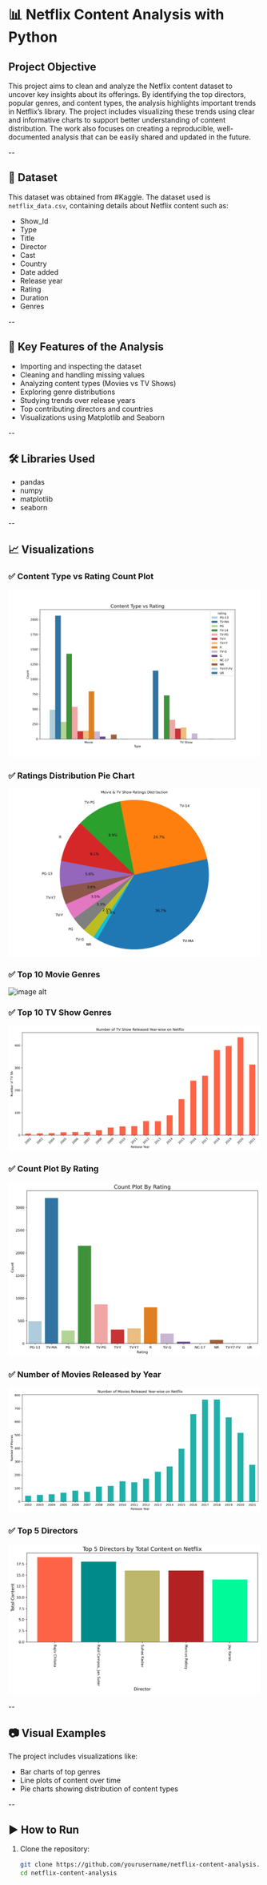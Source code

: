 # 📊 Netflix Content Analysis with Python

## Project Objective

This project aims to clean and analyze the Netflix content dataset to uncover key insights about its offerings. By identifying the top directors, popular genres, and content types, the analysis highlights important trends in Netflix’s library. The project includes visualizing these trends using clear and informative charts to support better understanding of content distribution. The work also focuses on creating a reproducible, well-documented analysis that can be easily shared and updated in the future.

--

## 📁 Dataset

This dataset was obtained from #Kaggle. The dataset used is `netflix_data.csv`, containing details about Netflix content such as:
- Show_Id
- Type
- Title
- Director
- Cast
- Country
- Date added
- Release year
- Rating
- Duration
- Genres

--

## 📌 Key Features of the Analysis

- Importing and inspecting the dataset  
- Cleaning and handling missing values  
- Analyzing content types (Movies vs TV Shows)  
- Exploring genre distributions  
- Studying trends over release years  
- Top contributing directors and countries  
- Visualizations using Matplotlib and Seaborn

--

## 🛠️ Libraries Used

- pandas
- numpy
- matplotlib
- seaborn

--

## 📈 Visualizations

### ✅ Content Type vs Rating Count Plot
![image alt](https://github.com/Istiak-Chowdhury/Netflix-Content_Analysis-Python/blob/main/type_vs_rating.jpeg?raw=true)


### ✅ Ratings Distribution Pie Chart
![image alt](https://github.com/Istiak-Chowdhury/Netflix-Content_Analysis-Python/blob/main/Rating_Movie%20&%20TV%20Show_Combindly.jpeg?raw=true)


### ✅ Top 10 Movie Genres
![image alt](https://github.com/user-attachments/assets/e40f97e9-fd0c-43af-9ecf-b0014b2c7d5b)


### ✅ Top 10 TV Show Genres
![image alt](https://github.com/Istiak-Chowdhury/Netflix-Content_Analysis-Python/blob/main/Number%20of%20TV%20Show%20Released%20by%20year.jpeg?raw=true)


### ✅ Count Plot By Rating
![image alt](https://github.com/Istiak-Chowdhury/Netflix-Content_Analysis-Python/blob/main/Rating_Plot.jpeg?raw=true)


### ✅ Number of Movies Released by Year
![image alt](https://github.com/Istiak-Chowdhury/Netflix-Content_Analysis-Python/blob/main/Number%20of%20Movies%20Released%20by%20year.jpeg?raw=true)


### ✅ Top 5 Directors
![image alt](https://github.com/Istiak-Chowdhury/Netflix-Content_Analysis-Python/blob/main/Top%205%20Directors%20by%20Total%20Content.jpeg?raw=true)


--

## 📷 Visual Examples

The project includes visualizations like:

- Bar charts of top genres  
- Line plots of content over time  
- Pie charts showing distribution of content types  

--

## ▶️ How to Run

1. Clone the repository:
   ```bash
   git clone https://github.com/yourusername/netflix-content-analysis.git
   cd netflix-content-analysis
